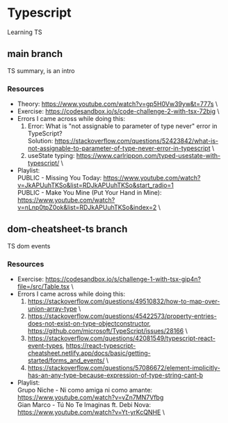 # Typescript
 Learning TS 

## main branch 
 TS summary, is an intro
 ### Resources
  - Theory: https://www.youtube.com/watch?v=gp5H0Vw39yw&t=777s \
  - Exercise: https://codesandbox.io/s/code-challenge-2-with-tsx-72big \
  - Errors I came across while doing this:
    1. Error: What is "not assignable to parameter of type never" error in TypeScript? \
       Solution: https://stackoverflow.com/questions/52423842/what-is-not-assignable-to-parameter-of-type-never-error-in-typescript \
    2. useState typing: https://www.carlrippon.com/typed-usestate-with-typescript/ \
  - Playlist: \
    PUBLIC - Missing You Today: https://www.youtube.com/watch?v=JkAPUuhTKSo&list=RDJkAPUuhTKSo&start_radio=1 \
    PUBLIC - Make You Mine (Put Your Hand in Mine): https://www.youtube.com/watch?v=nLnp0tpZ0ok&list=RDJkAPUuhTKSo&index=2 \
    
## dom-cheatsheet-ts branch 
 TS dom events
 ### Resources
  - Exercise: https://codesandbox.io/s/challenge-1-with-tsx-gip4n?file=/src/Table.tsx \
  - Errors I came across while doing this:
    1. https://stackoverflow.com/questions/49510832/how-to-map-over-union-array-type \
    2. https://stackoverflow.com/questions/45422573/property-entries-does-not-exist-on-type-objectconstructor, https://github.com/microsoft/TypeScript/issues/28166 \
    3. https://stackoverflow.com/questions/42081549/typescript-react-event-types, https://react-typescript-cheatsheet.netlify.app/docs/basic/getting-started/forms_and_events/ \
    4. https://stackoverflow.com/questions/57086672/element-implicitly-has-an-any-type-because-expression-of-type-string-cant-b
  - Playlist: \
    Grupo Niche - Ni como amiga ni como amante: https://www.youtube.com/watch?v=vZn7MN7Vfbg \
    Gian Marco - Tú No Te Imaginas ft. Debi Nova: https://www.youtube.com/watch?v=Yt-yrKcQNHE \
